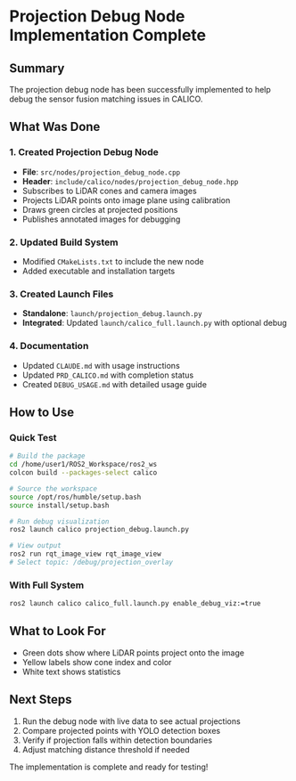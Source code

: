 # Projection Debug Node Implementation Complete

## Summary
The projection debug node has been successfully implemented to help debug the sensor fusion matching issues in CALICO.

## What Was Done

### 1. Created Projection Debug Node
- **File**: `src/nodes/projection_debug_node.cpp`
- **Header**: `include/calico/nodes/projection_debug_node.hpp`
- Subscribes to LiDAR cones and camera images
- Projects LiDAR points onto image plane using calibration
- Draws green circles at projected positions
- Publishes annotated images for debugging

### 2. Updated Build System
- Modified `CMakeLists.txt` to include the new node
- Added executable and installation targets

### 3. Created Launch Files
- **Standalone**: `launch/projection_debug.launch.py`
- **Integrated**: Updated `launch/calico_full.launch.py` with optional debug

### 4. Documentation
- Updated `CLAUDE.md` with usage instructions
- Updated `PRD_CALICO.md` with completion status
- Created `DEBUG_USAGE.md` with detailed usage guide

## How to Use

### Quick Test
```bash
# Build the package
cd /home/user1/ROS2_Workspace/ros2_ws
colcon build --packages-select calico

# Source the workspace
source /opt/ros/humble/setup.bash
source install/setup.bash

# Run debug visualization
ros2 launch calico projection_debug.launch.py

# View output
ros2 run rqt_image_view rqt_image_view
# Select topic: /debug/projection_overlay
```

### With Full System
```bash
ros2 launch calico calico_full.launch.py enable_debug_viz:=true
```

## What to Look For
- Green dots show where LiDAR points project onto the image
- Yellow labels show cone index and color
- White text shows statistics

## Next Steps
1. Run the debug node with live data to see actual projections
2. Compare projected points with YOLO detection boxes
3. Verify if projection falls within detection boundaries
4. Adjust matching distance threshold if needed

The implementation is complete and ready for testing!